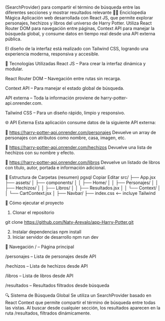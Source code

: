 


(SearchProvider) para compartir el término de búsqueda entre las diferentes secciones y mostrar resultados relevante
🧙‍♀️ Enciclopedia Mágica
Aplicación web desarrollada con React JS, que permite explorar personajes, hechizos y libros del universo de Harry Potter. Utiliza React Router DOM para navegación entre páginas, Context API para manejar la búsqueda global, y consume datos en tiempo real desde una API externa pública.

El diseño de la interfaz está realizado con Tailwind CSS, logrando una experiencia moderna, responsiva y accesible.

🧩 Tecnologías Utilizadas
React JS – Para crear la interfaz dinámica y modular.

React Router DOM – Navegación entre rutas sin recarga.

Context API – Para manejar el estado global de búsqueda.

API externa – Toda la información proviene de harry-potter-api.onrender.com.

Tailwind CSS – Para un diseño rápido, limpio y responsivo.

🌐 API Externa
Esta aplicación consume datos de la siguiente API externa:

🔸 https://harry-potter-api.onrender.com/personajes
Devuelve un array de personajes con atributos como nombre, casa, imagen, etc.

🔸 https://harry-potter-api.onrender.com/hechizos
Devuelve una lista de hechizos con su nombre y efecto.

🔸 https://harry-potter-api.onrender.com/libros
Devuelve un listado de libros con título, autor, portada e información adicional.

📁 Estructura de Carpetas (resumen)
pgsql
Copiar
Editar
src/
├── App.jsx
├── assets/
│   ├── components/
│   │   ├── Home/
│   │   ├── Personajes/
│   │   ├── Hechizos/
│   │   ├── Libros/
│   │   ├── Resultados.jsx
│   │   └── Context/
│   │       └── CartContext.jsx
│   ├── Navbar/
├── index.css  <-- incluye Tailwind

🚀 Cómo ejecutar el proyecto
1. Clonar el repositorio

git clone https://github.com/Naty-Arevalo/app-Harry-Potter.git

2. Instalar dependencias
npm install
3. Iniciar servidor de desarrollo
npm run dev

🧭 Navegación
/ – Página principal

/personajes – Lista de personajes desde API

/hechizos – Lista de hechizos desde API

/libros – Lista de libros desde API

/resultados – Resultados filtrados desde búsqueda

🔍 Sistema de Búsqueda Global
Se utiliza un SearchProvider basado en React Context que permite compartir el término de búsqueda entre todas las vistas. Al buscar desde cualquier sección, los resultados aparecen en la ruta /resultados, filtrados dinámicamente.



